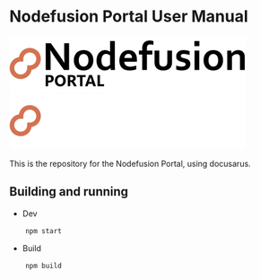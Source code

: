# Nodefusion Portal User Manual

![Nodefusion](static/img/NFN%20-%20portal%20logo%20light.svg#gh-light-mode-only)![Nodefusion](static/img/NFN%20-%20portal%20logo%20dark.svg#gh-dark-mode-only)

This is the repository for the Nodefusion Portal, using docusarus.

## Building and running

- Dev

```bash
    npm start
```

- Build

```bash
    npm build
```
